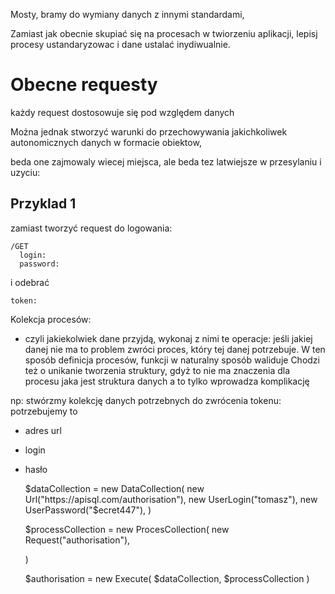 Mosty, bramy do wymiany danych z innymi standardami, 

Zamiast jak obecnie skupiać się na procesach w twiorzeniu aplikacji, 
lepisj procesy ustandaryzowac i dane ustalać inydiwualnie.


# Obecne requesty

każdy request dostosowuje się pod względem danych

Można jednak stworzyć warunki do przechowywania jakichkoliwek autonomicznych danych w formacie obiektow,

beda one zajmowaly wiecej miejsca, ale beda tez latwiejsze w przesylaniu i uzyciu:



## Przyklad 1
zamiast tworzyć request do logowania:

    /GET
      login:
      password:

i odebrać 

    token: 


Kolekcja procesów:

- czyli jakiekolwiek dane przyjdą, wykonaj z nimi te operacje:
jeśli jakiej danej nie ma to problem zwróci proces, który tej danej potrzebuje.
W ten sposób definicja procesów, funkcji w naturalny sposób waliduje
Chodzi też o unikanie tworzenia struktury, gdyż to nie ma znaczenia dla procesu jaka jest struktura danych
a to tylko wprowadza komplikację

np:
stwórzmy kolekcję danych potrzebnych do zwrócenia tokenu:
potrzebujemy to

+ adres url
+ login
+ hasło


    $dataCollection = new DataCollection(
      new Url("https://apisql.com/authorisation"),
      new UserLogin("tomasz"),
      new UserPassword("$ecret447"),
    )


    $processCollection = new ProcesCollection(
      new Request("authorisation"),


    )


     $authorisation = new Execute(
        $dataCollection,
        $processCollection
     )

